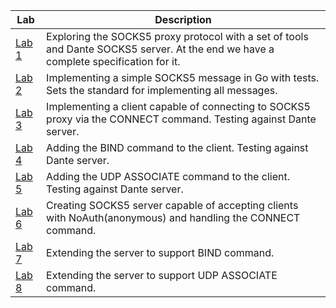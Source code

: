 | Lab                 | Description                                                                                                                          |
|---------------------|--------------------------------------------------------------------------------------------------------------------------------------|
| [Lab 1](./lab_1.md) | Exploring the SOCKS5 proxy protocol with a set of tools and Dante SOCKS5 server. At the end we have a complete specification for it. |
| [Lab 2](./lab_2.md) | Implementing a simple SOCKS5 message in Go with tests. Sets the standard for implementing all messages.                              |
| [Lab 3](./lab_3.md) | Implementing a client capable of connecting to SOCKS5 proxy via the CONNECT command. Testing against Dante server.                   |
| [Lab 4](./lab_4.md) | Adding the BIND command to the client. Testing against Dante server.                                                                 |
| [Lab 5](./lab_5.md) | Adding the UDP ASSOCIATE command to the client. Testing against Dante server.                                                        |
| [Lab 6](./lab_6.md) | Creating SOCKS5 server capable of accepting clients with NoAuth(anonymous) and handling the CONNECT command.                         |
| [Lab 7](./lab_7.md) | Extending the server to support BIND command.                                                                                        |
| [Lab 8](./lab_8.md) | Extending the server to support UDP ASSOCIATE command.                                                                               |